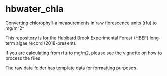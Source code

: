 # hbwater_chla
Converting chlorophyll-a measurements in raw florescence units (rfu) to mg/m^2^

This repository is for the Hubbard Brook Experimental Forest (HBEF) long-term algae record (2018-present). 

If you are calculating from rfu to mg/m2, please see the [vignette](https://github.com/audreythellman/hbwater_chla/blob/master/rfu-calculation-vignette.md) on how to process the files 

The raw data folder has template data for formatting purposes 

